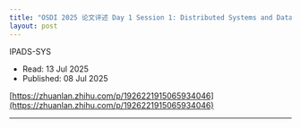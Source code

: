 ```yaml
---
title: "OSDI 2025 论文评述 Day 1 Session 1: Distributed Systems and Data Centers I"
layout: post
---
```


IPADS-SYS

* Read: 13 Jul 2025
* Published: 08 Jul 2025

[https://zhuanlan.zhihu.com/p/1926221915065934046](https://zhuanlan.zhihu.com/p/1926221915065934046)

---

